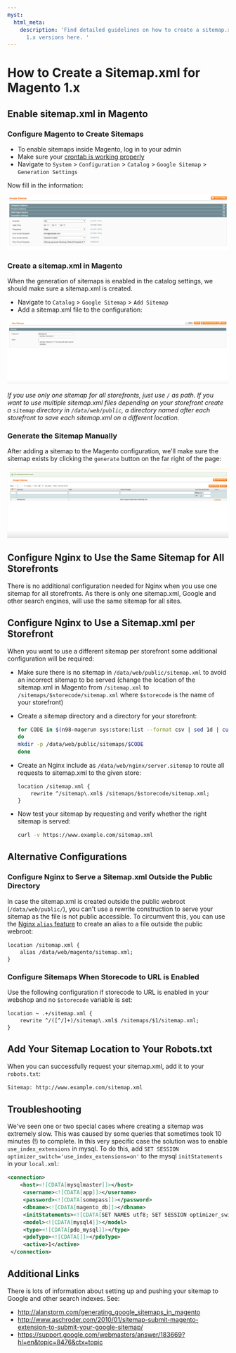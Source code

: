 ```yaml
---
myst:
  html_meta:
    description: 'Find detailed guidelines on how to create a sitemap.xml for Magento
      1.x versions here. '
---
```


<!-- source: https://support.hypernode.com/en/ecommerce/magento-1/how-to-create-a-sitemap-xml-for-magento-1-x/ -->

# How to Create a Sitemap.xml for Magento 1.x

## Enable sitemap.xml in Magento

### Configure Magento to Create Sitemaps

- To enable sitemaps inside Magento, log in to your admin
- Make sure your [crontab is working properly](https://support.hypernode.com/knowledgebase/configure-cronjobs-on-hypernode/)
- Navigate to `System` > `Configuration` > `Catalog` > `Google Sitemap` > `Generation Settings`

Now fill in the information:

![](_res/fd1mcqcAauLYam9kta5meMie5IN1KHQT9A.png)

### Create a sitemap.xml in Magento

When the generation of sitemaps is enabled in the catalog settings, we should make sure a sitemap.xml is created.

- Navigate to `Catalog` > `Google Sitemap` > `Add Sitemap`
- Add a sitemap.xml file to the configuration:

![](_res/H9E8O25ldZ5qKqfgzvipavKFhZ--9c8flQ.png)

*If you use only one sitemap for all storefronts, just use `/` as path. If you want to use multiple sitemap.xml files depending on your storefront create a `sitemap` directory in `/data/web/public`, a directory named after each storefront to save each sitemap.xml on a different location.*

### Generate the Sitemap Manually

After adding a sitemap to the Magento configuration, we'll make sure the sitemap exists by clicking the `generate` button on the far right of the page:

![](_res/kx1awTbeS6Uajk4vtfprlMD0TsqwUSAb0g.png)

## Configure Nginx to Use the Same Sitemap for All Storefronts

There is no additional configuration needed for Nginx when you use one sitemap for all storefronts. As there is only one sitemap.xml, Google and other search engines, will use the same sitemap for all sites.

## Configure Nginx to Use a Sitemap.xml per Storefront

When you want to use a different sitemap per storefront some additional configuration will be required:

- Make sure there is no sitemap in `/data/web/public/sitemap.xml` to avoid an incorrect sitemap to be served (change the location of the sitemap.xml in Magento from `/sitemap.xml` to `/sitemaps/$storecode/sitemap.xml` where `$storecode` is the name of your storefront)

- Create a sitemap directory and a directory for your storefront:

  ```bash
  for CODE in $(n98-magerun sys:store:list --format csv | sed 1d | cut -d "," -f 2 )
  do
  mkdir -p /data/web/public/sitemaps/$CODE
  done
  ```

- Create an Nginx include as `/data/web/nginx/server.sitemap` to route all requests to sitemap.xml to the given store:

  ```nginx
  location /sitemap.xml {
      rewrite ^/sitemap\.xml$ /sitemaps/$storecode/sitemap.xml;
  }
  ```

- Now test your sitemap by requesting and verify whether the right sitemap is served:

  ```bash
  curl -v https://www.example.com/sitemap.xml
  ```

## Alternative Configurations

### Configure Nginx to Serve a Sitemap.xml Outside the Public Directory

In case the sitemap.xml is created outside the public webroot (`/data/web/public/`), you can't use a rewrite construction to serve your sitemap as the file is not public accessible. To circumvent this, you can use the [Nginx `alias` feature](http://nginx.org/en/docs/http/ngx_http_core_module.html#alias) to create an alias to a file outside the public webroot:

```nginx
location /sitemap.xml {
    alias /data/web/magento/sitemap.xml;
}
```

### Configure Sitemaps When Storecode to URL is Enabled

Use the following configuration if storecode to URL is enabled in your webshop and no `$storecode` variable is set:

```nginx
location ~ .+/sitemap.xml {
    rewrite ^/([^/]+)/sitemap\.xml$ /sitemaps/$1/sitemap.xml;
}
```

## Add Your Sitemap Location to Your Robots.txt

When you can successfully request your sitemap.xml, add it to your `robots.txt`:

```bash
Sitemap: http://www.example.com/sitemap.xml
```

## Troubleshooting

We've seen one or two special cases where creating a sitemap was extremely slow. This was caused by some queries that sometimes took 10 minutes (!) to complete. In this very specific case the solution was to enable `use_index_extensions` in mysql. To do this, add `SET SESSION optimizer_switch='use_index_extensions=on'` to the mysql `initStatements` in your `local.xml`:

```xml
<connection>
    <host><![CDATA[mysqlmaster]]></host>
     <username><![CDATA[app]]></username>
     <password><![CDATA[somepass]]></password>
     <dbname><![CDATA[magento_db]]></dbname>
     <initStatements><![CDATA[SET NAMES utf8; SET SESSION optimizer_switch='use_index_extensions=on';]]><initStatements>
     <model><![CDATA[mysql4]]></model>
     <type><![CDATA[pdo_mysql]]></type>
     <pdoType><![CDATA[]]></pdoType>
     <active>1</active>
 </connection>
```

## Additional Links

There is lots of information about setting up and pushing your sitemap to Google and other search indexes. See:

- <http://alanstorm.com/generating_google_sitemaps_in_magento>
- <http://www.aschroder.com/2010/01/sitemap-submit-magento-extension-to-submit-your-google-sitemap/>
- <https://support.google.com/webmasters/answer/183669?hl=en&topic=8476&ctx=topic>
